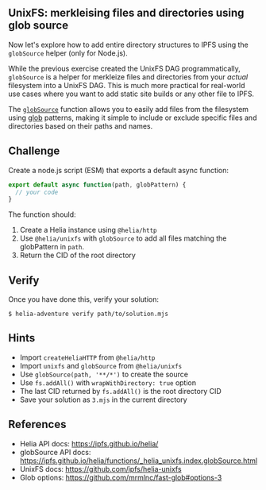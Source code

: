## UnixFS: merkleising files and directories using glob source

Now let's explore how to add entire directory structures to IPFS using the `globSource` helper (only for Node.js).

While the previous exercise created the UnixFS DAG programmatically, `globSource` is a helper for merkleize files and directories from your *actual* filesystem into a UnixFS DAG. This is much more practical for real-world use cases where you want to add static site builds or any other file to IPFS.

The [`globSource`](https://ipfs.github.io/helia/functions/_helia_unixfs.index.globSource.html) function allows you to easily add files from the filesystem using [glob](https://github.com/mrmlnc/fast-glob) patterns, making it simple to include or exclude specific files and directories based on their paths and names.

## Challenge

Create a node.js script (ESM) that exports a default async function:

```js
export default async function(path, globPattern) {
  // your code
}
```

The function should:

1. Create a Helia instance using `@helia/http`
2. Use `@helia/unixfs` with `globSource` to add all files matching the globPattern in `path`.
3. Return the CID of the root directory

## Verify

Once you have done this, verify your solution:

```console
$ helia-adventure verify path/to/solution.mjs
```

## Hints

- Import `createHeliaHTTP` from `@helia/http`
- Import `unixfs` and `globSource` from `@helia/unixfs`
- Use `globSource(path, '**/*')` to create the source
- Use `fs.addAll()` with `wrapWithDirectory: true` option
- The last CID returned by `fs.addAll()` is the root directory CID
- Save your solution as `3.mjs` in the current directory

## References

- Helia API docs: https://ipfs.github.io/helia/
- globSource API docs: https://ipfs.github.io/helia/functions/_helia_unixfs.index.globSource.html
- UnixFS docs: https://github.com/ipfs/helia-unixfs
- Glob options: https://github.com/mrmlnc/fast-glob#options-3